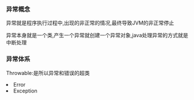 <h3>异常概念</h3>

异常就是程序执行过程中,出现的非正常的情况,最终导致JVM的非正常停止

异常本身就是一个类,产生一个异常就创建一个异常对象,java处理异常的方式就是中断处理

<h3>异常体系</h3>

Throwable:是所以异常和错误的超类
  <li>Error</li>
  <li>Exception</li>
  
  
